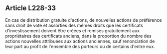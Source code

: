 Article L228-33
----
En cas de distribution gratuite d'actions, de nouvelles actions de préférence
sans droit de vote et assorties des mêmes droits que les certificats
d'investissement doivent être créées et remises gratuitement aux propriétaires
des certificats anciens, dans la proportion du nombre des actions nouvelles
attribuées aux actions anciennes, sauf renonciation de leur part au profit de
l'ensemble des porteurs ou de certains d'entre eux.
